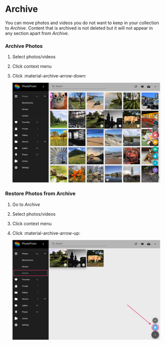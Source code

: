 # Archive #
You can move photos and videos you do not want to keep in your collection to *Archive*.
Content that is archived is not deleted but it will not appear in any section apart from *Archive*.

### Archive Photos ###

1. Select photos/videos
2. Click context menu
3. Click :material-archive-arrow-down:
   
    ![Screenshot](img/archive.png)
    
    <!--![Screenshot](img/confirm-archive.png)-->


### Restore Photos from Archive ###

1. Go to *Archive*
2. Select photos/videos
3. Click context menu
4. Click :material-archive-arrow-up:

    ![Screenshot](img/restore.png)


